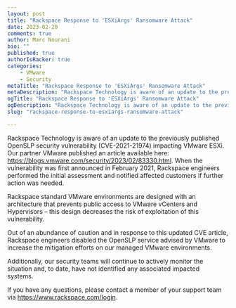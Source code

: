 ```yaml
---
layout: post
title: "Rackspace Response to 'ESXiArgs' Ransomware Attack"
date: 2023-02-20
comments: true
author: Marc Nourani
bio: ""
published: true
authorIsRacker: true
categories:
    - VMware
    - Security
metaTitle: "Rackspace Response to 'ESXiArgs' Ransomware Attack"
metaDescription: "Rackspace Technology is aware of an update to the previously published OpenSLP security vulnerability (CVE-2021-21974) impacting VMware ESXi. Our partner VMware published an article available here: https://blogs.vmware.com/security/2023/02/83330.html."
ogTitle: "Rackspace Response to 'ESXiArgs' Ransomware Attack"
ogDescription: "Rackspace Technology is aware of an update to the previously published OpenSLP security vulnerability (CVE-2021-21974) impacting VMware ESXi. Our partner VMware published an article available here: https://blogs.vmware.com/security/2023/02/83330.html."
slug: "rackspace-response-to-esxiargs-ransomware-attack"

---
```



Rackspace Technology is aware of an update to the previously published OpenSLP security vulnerability (CVE-2021-21974) impacting VMware ESXi. Our partner VMware published an article available here: https://blogs.vmware.com/security/2023/02/83330.html. When the vulnerability was first announced in February 2021, Rackspace engineers performed the initial assessment and notified affected customers if further action was needed.  

Rackspace standard VMware environments are designed with an architecture that prevents public access to VMware vCenters and Hypervisors – this design decreases the risk of exploitation of this vulnerability.   

Out of an abundance of caution and in response to this updated CVE article, Rackspace engineers disabled the OpenSLP service advised by VMware to increase the mitigation efforts on our managed VMware environments. 

Additionally, our security teams will continue to actively monitor the situation and, to date, have not identified any associated impacted systems. 

If you have any questions, please contact a member of your support team via https://www.rackspace.com/login.

